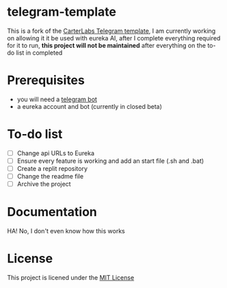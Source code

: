 # telegram-template

This is a fork of the [CarterLabs Telegram template](https://github.com/Carter-Labs-Ltd/telegram-template), I am currently working on allowing it it be used with eureka AI, after I complete everything required for it to run, **this project will not be maintained** after everything on the to-do list in completed

# Prerequisites
- you will need a [telegram bot](https://core.telegram.org/api)
- a eureka account and bot (currently in closed beta)

# To-do list
- [ ] Change api URLs to Eureka
- [ ] Ensure every feature is working and add an start file (.sh and .bat)
- [ ] Create a replit repository
- [ ] Change the readme file
- [ ] Archive the project

# Documentation
HA! No, I don't even know how this works

# License
This project is licened under the [MIT License](License)
